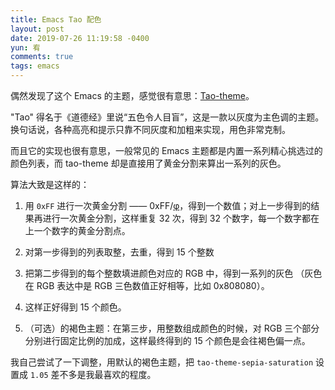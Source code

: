 ```yaml
---
title: Emacs Tao 配色
layout: post
date: 2019-07-26 11:19:58 -0400
yun: 宥
comments: true
tags: emacs
---
```


偶然发现了这个 Emacs 的主题，感觉很有意思：[Tao-theme](https://github.com/11111000000/tao-theme-emacs)。

"Tao" 得名于《道德经》里说“五色令人目盲”，这是一款以灰度为主色调的主题。换句话说，各种高亮和提示只靠不同灰度和加粗来实现，用色非常克制。

而且它的实现也很有意思，一般常见的 Emacs 主题都是内置一系列精心挑选过的颜色列表，而 tao-theme 却是直接用了黄金分割来算出一系列的灰色。

算法大致是这样的：

1. 用 `0xFF` 进行一次黄金分割 —— 0xFF/[φ](https://zh.wikipedia.org/wiki/%E9%BB%84%E9%87%91%E5%88%86%E5%89%B2%E7%8E%87)，得到一个数值；对上一步得到的结果再进行一次黄金分割，这样重复 32 次，得到 32 个数字，每一个数字都在上一个数字的黄金分割点。

2. 对第一步得到的列表取整，去重，得到 15 个整数

3. 把第二步得到的每个整数填进颜色对应的 RGB 中，得到一系列的灰色 （灰色在 RGB 表达中是 RGB 三色数值正好相等，比如 0x808080）。

4. 这样正好得到 15 个颜色。

5. （可选）的褐色主题：在第三步，用整数组成颜色的时候，对 RGB 三个部分分别进行固定比例的加成，这样最终得到的 15 个颜色是会往褐色偏一点。

我自己尝试了一下调整，用默认的褐色主题，把 `tao-theme-sepia-saturation` 设置成 `1.05` 差不多是我最喜欢的程度。
